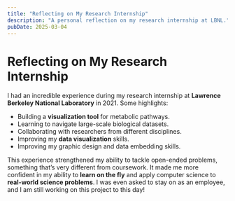 ```yaml
---
title: "Reflecting on My Research Internship"
description: "A personal reflection on my research internship at LBNL."
pubDate: 2025-03-04
---
```


# Reflecting on My Research Internship

I had an incredible experience during my research internship at **Lawrence Berkeley National Laboratory** in 2021. Some highlights:

- Building a **visualization tool** for metabolic pathways.
- Learning to navigate large-scale biological datasets.
- Collaborating with researchers from different disciplines.
- Improving my **data visualization** skills.
- Improving my graphic design and data embedding skills.

This experience strengthened my ability to tackle open-ended problems, something that’s very different from coursework. It made me more confident in my ability to **learn on the fly** and apply computer science to **real-world science problems**. I was even asked to stay on as an employee, and I am still working on this project to this day!

